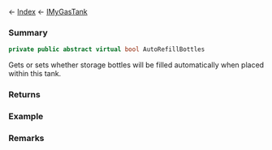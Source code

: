 ← [Index](Api-Index) ← [IMyGasTank](Sandbox.ModAPI.Ingame.IMyGasTank)

### Summary

```csharp
private public abstract virtual bool AutoRefillBottles
```

Gets or sets whether storage bottles will be filled automatically when placed within this tank.

### Returns

### Example

### Remarks

